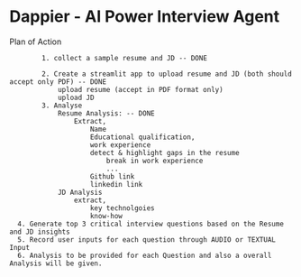 # Dappier - AI Power Interview Agent
Plan of Action
		
			1. collect a sample resume and JD -- DONE
			
			2. Create a streamlit app to upload resume and JD (both should accept only PDF) -- DONE
				upload resume (accept in PDF format only)
				upload JD
			3. Analyse 
				Resume Analysis: -- DONE
					Extract,
						Name
						Educational qualification,
						work experience
						detect & highlight gaps in the resume
							break in work experience
							...
						Github link
						linkedin link		
  				JD Analysis
  					extract,
  						key technolgoies
  						know-how
      4. Generate top 3 critical interview questions based on the Resume and JD insights
      5. Record user inputs for each question through AUDIO or TEXTUAL Input
      6. Analysis to be provided for each Question and also a overall Analysis will be given.
